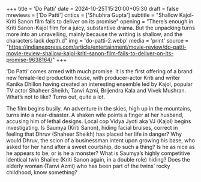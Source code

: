+++
title = 'Do Patti'
date = 2024-10-25T15:20:00+05:30
draft = false
mreviews = ['Do Patti']
critics = ['Shubhra Gupta']
subtitle = "Shallow Kajol-Kriti Sanon film fails to deliver on its promise"
opening = "There’s enough in Kriti Sanon-Kajol film for a juicy, substantive drama. But the unpacking turns more into an unravelling, mainly because the writing is shallow, and the characters lack depth.d"
img = 'do-patti-2.webp'
media = 'print'
source = "https://indianexpress.com/article/entertainment/movie-review/do-patti-movie-review-shallow-kajol-kriti-sanon-film-fails-to-deliver-on-its-promise-9638164/"
+++

‘Do Patti’ comes armed with much promise. It is the first offering of a brand new female-led production house, with producer-actor Kriti and writer Kanika Dhillon having created an interesting ensemble led by Kajol, popular TV actor Shaheer Sheikh, Tanvi Azmi, Brijendra Kala and Vivek Mushran. What’s not to like? Turns out, quite a lot.

The film begins busily. An adventure in the skies, high up in the mountains, turns into a near-disaster. A shaken wife points a finger at her husband, accusing him of lethal designs. Local cop Vidya Jyoti aka VJ (Kajol) begins investigating. Is Saumya (Kriti Sanon), hiding facial bruises, correct in feeling that Dhruv (Shaheer Sheikh) has placed her life in danger? Why would Dhruv, the scion of a businessman intent upon growing his base, who asked for her hand after a sweet courtship, do such a thing? Is he as nice as he appears to be, or is he a monster? What is Saumya’s highly competitive identical twin Shailee (Kriti Sanon again, in a double role) hiding? Does the elderly woman (Tanvi Azmi) who has been part of the twins’ rocky childhood, know something?
